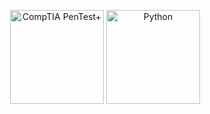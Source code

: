 <p align="center">
  <img src="[https://upload.wikimedia.org/wikipedia/commons/8/80/CompTIA_PenTest%2B_logo.png](https://github.com/O-DESERTOR-DA-MATRIX/O-DESERTOR-DA-MATRIX/blob/main/PenTest%2Bce%20certified%20Logo.png)" alt="CompTIA PenTest+" width="150" height="150"/>
  <img src="https://cdn.jsdelivr.net/gh/devicons/devicon/icons/python/python-original.svg" alt="Python" width="150" height="150"/>
</p>
